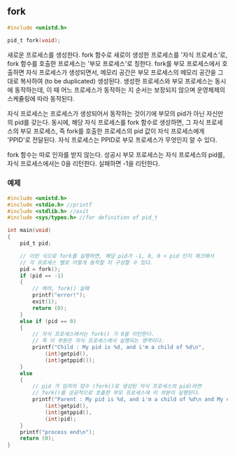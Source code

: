 ## fork

```c
#include <unistd.h>

pid_t fork(void);
```

새로운 프로세스를 생성한다. fork 함수로 새로이 생성한 프로세스를 '자식 프로세스'로, fork 함수를 호출한 프로세스는 '부모 프로세스'로 칭한다. fork를 부모 프로세스에서 호출하면 자식 프로세스가 생성되면서, 메모리 공간은 부모 프로세스의 메모리 공간을 그대로 복사하여 (to be duplicated) 생성된다. 생성한 프로세스와 부모 프로세스는 동시에 동작하는데, 이 때 어느 프로세스가 동작하는 지 순서는 보장되지 않으며 운영체제의 스케쥴링에 따라 동작된다.

자식 프로세스는 프로세스가 생성되어서 동작하는 것이기에 부모의 pid가 아닌 자신만의 pid를 갖는다. 동시에, 해당 자식 프로세스를 fork 함수로 생성하면, 그 자식 프로세스의 부모 프로세스, 즉 fork를 호출한 프로세스의 pid 값이 자식 프로세스에게 'PPID'로 전달된다. 자식 프로세스는 PPID로 부모 프로세스가 무엇인지 알 수 있다.

fork 함수는 따로 인자를 받지 않는다. 성공시 부모 프로세스는 자식 프로세스의 pid를, 자식 프로세스에서는 0을 리턴한다. 실패하면 -1을 리턴한다.

### 예제
```c
#include <unistd.h>
#include <stdio.h> //printf
#include <stdlib.h> //exit
#include <sys/types.h> //for definition of pid_t

int main(void)
{
	pid_t pid;

	// 이런 식으로 fork를 실행하면, 해당 pid가 -1, 0, 0 < pid 인지 체크해서
	// 각 프로세스 별로 어떻게 동작할 지 구성할 수 있다.
	pid = fork();
	if (pid == -1)
	{
		// 에러, fork() 실패
		printf("error!");
		exit(1);
		return (0);
	}
	else if (pid == 0)
	{
		// 자식 프로세스에서는 fork() 가 0을 리턴한다.
		// 즉 이 부분은 자식 프로세스에서 실행되는 영역이다.
		printf("Child : My pid is %d, and i'm a child of %d\n",
			(int)getpid(),
			(int)getppid());
	}
	else
	{
		// pid 가 임의의 양수 (fork()로 생성된 자식 프로세스의 pid)라면
		// fork()를 성공적으로 호출한 부모 프로세스에 이 부분이 실행된다.
		printf("Parent : My pid is %d, and i'm a child of %d\n and My child is %d\n",
			(int)getpid(),
			(int)getppid(),
			(int)pid);
	}
	printf("process end\n");
	return (0);
}
```